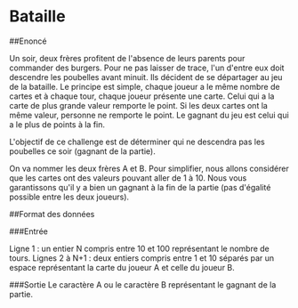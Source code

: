 # Bataille

##Enoncé

Un soir, deux frères profitent de l'absence de leurs parents pour commander des burgers. Pour ne pas laisser de trace, l'un d'entre eux doit descendre les poubelles avant minuit. Ils décident de se départager au jeu de la bataille. Le principe est simple, chaque joueur a le même nombre de cartes et à chaque tour, chaque joueur présente une carte. Celui qui a la carte de plus grande valeur remporte le point. Si les deux cartes ont la même valeur, personne ne remporte le point. Le gagnant du jeu est celui qui a le plus de points à la fin.

L'objectif de ce challenge est de déterminer qui ne descendra pas les poubelles ce soir (gagnant de la partie).

On va nommer les deux frères A et B. Pour simplifier, nous allons considérer que les cartes ont des valeurs pouvant aller de 1 à 10. Nous vous garantissons qu'il y a bien un gagnant à la fin de la partie (pas d'égalité possible entre les deux joueurs).

##Format des données

###Entrée

Ligne 1 : un entier N compris entre 10 et 100 représentant le nombre de tours.
Lignes 2 à N+1 : deux entiers compris entre 1 et 10 séparés par un espace représentant la carte du joueur A et celle du joueur B.

###Sortie
Le caractère A ou le caractère B représentant le gagnant de la partie.
